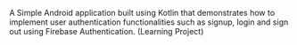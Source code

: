 A Simple Android application built using Kotlin that demonstrates how to implement user authentication functionalities such as signup, login and sign out using Firebase Authentication.
(Learning Project)
